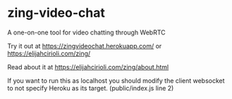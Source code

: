 # zing-video-chat
A one-on-one tool for video chatting through WebRTC

Try it out at https://zingvideochat.herokuapp.com/ or https://elijahcirioli.com/zing/

Read about it at https://elijahcirioli.com/zing/about.html

If you want to run this as localhost you should modify the client websocket to not specify Heroku as its target. (public/index.js line 2)
